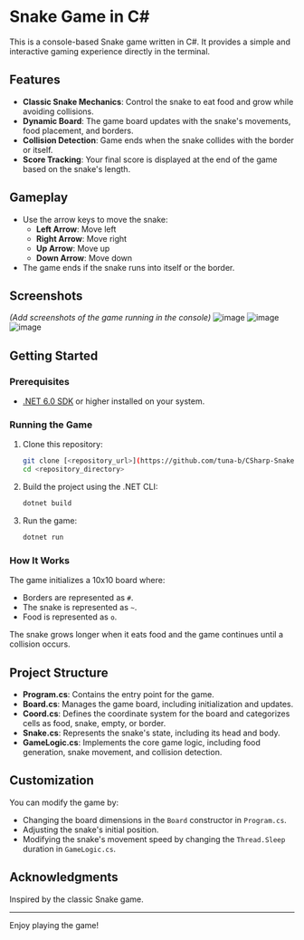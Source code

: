 # Snake Game in C#

This is a console-based Snake game written in C#. It provides a simple and interactive gaming experience directly in the terminal.

## Features

- **Classic Snake Mechanics**: Control the snake to eat food and grow while avoiding collisions.
- **Dynamic Board**: The game board updates with the snake's movements, food placement, and borders.
- **Collision Detection**: Game ends when the snake collides with the border or itself.
- **Score Tracking**: Your final score is displayed at the end of the game based on the snake's length.

## Gameplay

- Use the arrow keys to move the snake:
  - **Left Arrow**: Move left
  - **Right Arrow**: Move right
  - **Up Arrow**: Move up
  - **Down Arrow**: Move down
- The game ends if the snake runs into itself or the border.

## Screenshots

*(Add screenshots of the game running in the console)*
![image](https://github.com/user-attachments/assets/3d9aac13-7d13-407a-a909-d2eb3956b97b)
![image](https://github.com/user-attachments/assets/6d387d3e-fde9-499e-a6ba-f375af34e226)
![image](https://github.com/user-attachments/assets/d19f882c-d31d-4d9c-a236-c41116e1e93e)

## Getting Started

### Prerequisites

- [.NET 6.0 SDK](https://dotnet.microsoft.com/download) or higher installed on your system.

### Running the Game

1. Clone this repository:
   ```bash
   git clone [<repository_url>](https://github.com/tuna-b/CSharp-Snake.git)
   cd <repository_directory>
   ```
2. Build the project using the .NET CLI:
   ```bash
   dotnet build
   ```
3. Run the game:
   ```bash
   dotnet run
   ```

### How It Works

The game initializes a 10x10 board where:
- Borders are represented as `#`.
- The snake is represented as `~`.
- Food is represented as `o`.

The snake grows longer when it eats food and the game continues until a collision occurs.

## Project Structure

- **Program.cs**: Contains the entry point for the game.
- **Board.cs**: Manages the game board, including initialization and updates.
- **Coord.cs**: Defines the coordinate system for the board and categorizes cells as food, snake, empty, or border.
- **Snake.cs**: Represents the snake's state, including its head and body.
- **GameLogic.cs**: Implements the core game logic, including food generation, snake movement, and collision detection.

## Customization

You can modify the game by:
- Changing the board dimensions in the `Board` constructor in `Program.cs`.
- Adjusting the snake's initial position.
- Modifying the snake's movement speed by changing the `Thread.Sleep` duration in `GameLogic.cs`.


## Acknowledgments

Inspired by the classic Snake game.

---

Enjoy playing the game!

